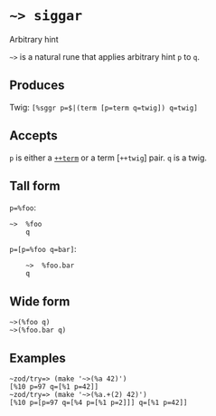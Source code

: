 `~> siggar`
===========

Arbitrary hint

`~>` is a natural rune that applies arbitrary hint `p` to `q`.

Produces
--------

Twig: `[%sggr p=$|(term [p=term q=twig]) q=twig]`

Accepts
-------

`p` is either a [`++term`]() or a term [`++twig`] pair. `q` is a twig.

Tall form
---------

`p=%foo`:

    ~>  %foo
        q

`p=[p=%foo q=bar]`:

        ~>  %foo.bar
        q

Wide form
---------

    ~>(%foo q)
    ~>(%foo.bar q)

Examples
--------

    ~zod/try=> (make '~>(%a 42)')
    [%10 p=97 q=[%1 p=42]]
    ~zod/try=> (make '~>(%a.+(2) 42)')
    [%10 p=[p=97 q=[%4 p=[%1 p=2]]] q=[%1 p=42]]
